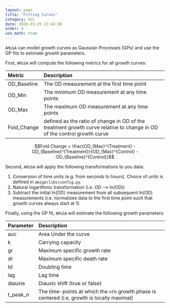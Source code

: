 ```yaml
---
layout: page
title: "Fitting Curves"
category: doc
date: 2020-03-25 22:44:30
order: 4
use_math: true
---
```


`AMiGA` can model growth curves as Gaussian Processes (GPs) and use the GP fits to estimate growth parameters.

First, `AMiGA` will compute the following metrics for all growth curves:

|Metric|Description|
|:---|:---|
|OD_Baseline|The OD measurement at the first time point|
|OD_Min|The minimum OD measurement at any time points|
|OD_Max|The maximum OD measurement at any time points|
|Fold_Change|defined as the ratio of change in OD of the treatment growth curve relative to change in OD of the control growth curve|


$$Fold Change  = \frac{OD_{Max}^{Treatment} - OD_{Baseline}^{Treatment}}{OD_{Max}^{Control} - OD_{Baseline}^{Control}}$$

 Second, `AMiGA` will apply the following transformations to you data:

1. Conversion of time units (e.g. from seconds to hours). Choice of units is defined in `amiga\libs\config.py`.
2. Natural logarithmic transformation (i.e. OD --> ln(OD))
3. Subtract the initial ln(OD) measurement from all subsequent ln(OD) measurements (i.e. normalizes data to the first time point such that growth curves always start at 1).

Finally, using the GP fit, `AMiGA` will estimate the following growth parameters:

|Parameter|Description|
|:---|:---|
|auc|Area Under the curve|
|k|Carrying capacity|
|gr|Maximum specific growth rate|
|dr|Maximum specific death rate|
|td|Doubling time|
|lag|Lag time|
|diauxie|Diauxic shift (true or false)|
|t_peak_n|The time-points at which the `nth` growth phase is centered (i.e. growth is locally maximal)|
